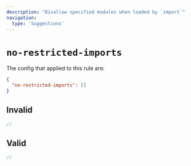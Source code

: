 ```yaml
---
description: "Disallow specified modules when loaded by `import`"
navigation:
  type: 'Suggestions'
---
```


# `no-restricted-imports`

The config that applied to this rule are:

```json
{
  "no-restricted-imports": []
}
```

## Invalid

```js invalid
//
```

## Valid

```js valid
//
```
  